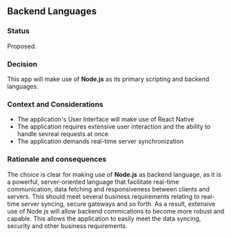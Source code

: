 ## Backend Languages

### Status

Proposed.

### Decision

This app will make use of **Node.js** as its primary scripting and backend languages.

### Context and Considerations

* The application's User Interface will make use of React Native
* The application requires extensive user interaction and the ability to handle sevreal requests at once
* The application demands real-time server synchronization

### Rationale and consequences

The choice is clear for making use of **Node.js** as backend language, as it is a powerful, server-oriented language that facilitate real-time communication, data fetching and responsiveness between clients and servers. This should meet several business requirements relating to real-time server syncing, secure gateways and so forth. As a result, extensive use of Node.js will allow backend commications to become more robust and capable. This allows the application to easily meet the data syncing, security and other business requirements.